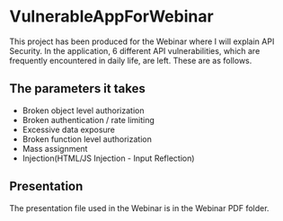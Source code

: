 # VulnerableAppForWebinar
This project has been produced for the Webinar where I will explain API Security. In the application, 6 different API vulnerabilities, which are frequently encountered in daily life, are left. These are as follows.

## The parameters it takes
* Broken object level authorization
* Broken authentication / rate limiting
* Excessive data exposure
* Broken function level authorization
* Mass assignment
* Injection(HTML/JS Injection - Input Reflection)

## Presentation
The presentation file used in the Webinar is in the Webinar PDF folder.
